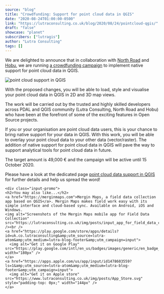```yaml
---
source: "blog"
title: "Crowdfunding: Support for point cloud data in QGIS"
date: "2020-08-24T01:00:00-0500"
link: "https://lutraconsulting.co.uk/blog/2020/08/24/pointcloud-qgis/"
draft: "false"
showcase: "planet"
subscribers: ["lutragis"]
author: "Lutra Consulting"
tags: []
---
```


<p>We are delighted to announce that in collaboration with <a href="https://north-road.com/">North Road</a> and <a href="https://hobu.co/">Hobu</a>, we are running <a href="https://www.lutraconsulting.co.uk/crowdfunding/pointcloud-qgis/">a crowdfunding campaign</a> to implement native support for point cloud data in QGIS.</p>

<p><img alt="point cloud support in QGIS" src="https://www.lutraconsulting.co.uk/img/posts/pointcloud_sydney.png" /></p>

<p>With the proposed changes, you will be able to load, style and visualise your point cloud data in QGIS in 2D and 3D map views.</p>

<p>The work will be carried out by the trusted and highly skilled developers across PDAL and QGIS community (Lutra Consulting, North Road and Hobu) who have been at the forefront of some of the exciting features in Open Source projects.</p>

<p>If  you or your organisation are point cloud data users, this is your chance to bring native support for your data in QGIS. With this work, you will be able to overlay your point cloud data to your other data (vector/raster). The addition of native support for point cloud data in QGIS will pave the way to support analytical tools for point cloud data in future.</p>

<p>The target amount is 49,000 € and the campaign will be active until 15 October 2020.</p>

<p>Please have a look at the dedicated page <a href="https://www.lutraconsulting.co.uk/crowdfunding/pointcloud-qgis/">point cloud data support in QGIS</a> for further details and help us spread the word!</p>

    <div class="input-promo">
    <h2>You may also like...</h2>
    <a href="https://merginmaps.com">Mergin Maps, a field data collection app based on QGIS</a>. Mergin Maps makes field work easy with its simple interface and cloud-based sync. Available on Android, iOS and Windows.
    <img alt="Screenshots of the Mergin Maps mobile app for Field Data Collection" src="https://lutraconsulting.co.uk/img/posts/input_app_for_field_data_collection.jpg" /><br />
    <a href="https://play.google.com/store/apps/details?id=uk.co.lutraconsulting&amp;utm_source=lutra-atom&amp;utm_medium=lutra-blog-footer&amp;utm_campaign=input">
      <img alt="Get it on Google Play" src="https://play.google.com/intl/en_us/badges/images/generic/en_badge_web_generic.png" width="180px" />
    </a>
    <a href="https://apps.apple.com/us/app/input/id1478603559?ls=1&amp;utm_source=lutra-atom&amp;utm_medium=lutra-blog-footer&amp;utm_campaign=input">
      <img alt="Get it on Apple store" src="https://www.lutraconsulting.co.uk/img/posts/App_Store.svg" style="padding-top: 0px;" width="144px" />
    </a>
  </div>
